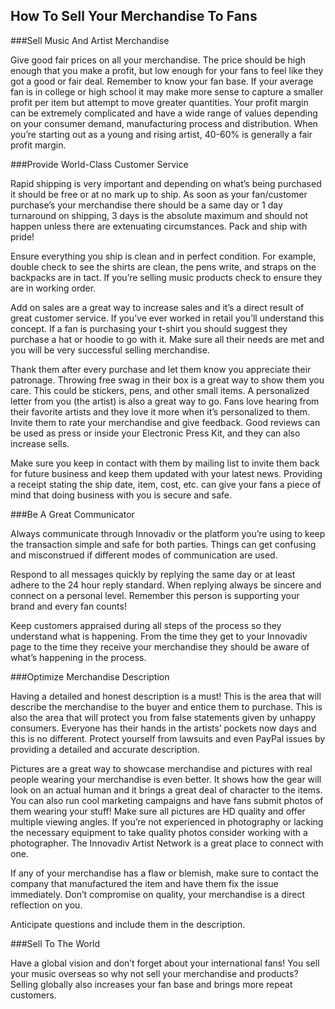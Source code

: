 ## How To Sell Your Merchandise To Fans 

###Sell Music And Artist Merchandise

Give good fair prices on all your merchandise. The price should be high enough that you make a profit, but low enough for your fans to feel like they got a good or fair deal. Remember to know your fan base.  If your average fan is in college or high school it may make more sense to capture a smaller profit per item but attempt to move greater quantities. Your profit margin can be extremely complicated and have a wide range of values depending on your consumer demand, manufacturing process and distribution. When you’re starting out as a young and rising artist, 40-60% is generally a fair profit margin. 

###Provide World-Class Customer Service

Rapid shipping is very important and depending on what’s being purchased it should be free or at no mark up to ship. As soon as your fan/customer purchase’s your merchandise there should be a same day or 1 day turnaround on shipping, 3 days is the absolute maximum and should not happen unless there are extenuating circumstances. Pack and ship with pride!

Ensure everything you ship is clean and in perfect condition. For example, double check to see the shirts are clean, the pens write, and straps on the backpacks are in tact. If you’re selling music products check to ensure they are in working order.

Add on sales are a great way to increase sales and it’s a direct result of great customer service. If you’ve ever worked in retail you’ll understand this concept. If a fan is purchasing your t-shirt you should suggest they purchase a hat or hoodie to go with it. Make sure all their needs are met and you will be very successful selling merchandise. 

Thank them after every purchase and let them know you appreciate their patronage. Throwing free swag in their box is a great way to show them you care. This could be stickers, pens, and other small items.  A personalized letter from you (the artist) is also a great way to go. Fans love hearing from their favorite artists and they love it more when it’s personalized to them. Invite them to rate your merchandise and give feedback. Good reviews can be used as press or inside your Electronic Press Kit, and they can also increase sells. 

Make sure you keep in contact with them by mailing list to invite them back for future business and keep them updated with your latest news. Providing a receipt stating the ship date, item, cost, etc. can give your fans a piece of mind that doing business with you is secure and safe. 

###Be A Great Communicator

Always communicate through Innovadiv or the platform you’re using to keep the transaction simple and safe for both parties. Things can get confusing and misconstrued if different modes of communication are used. 

Respond to all messages quickly by replying the same day or at least adhere to the 24 hour reply standard.  When replying always be sincere and connect on a personal level. Remember this person is supporting your brand and every fan counts! 

Keep customers appraised during all steps of the process so they understand what is happening. From the time they get to your Innovadiv page to the time they receive your merchandise they should be aware of what’s happening in the process. 

###Optimize Merchandise Description

Having a detailed and honest description is a must! This is the area that will describe the merchandise to the buyer and entice them to purchase. This is also the area that will protect you from false statements given by unhappy consumers. Everyone has their hands in the artists’ pockets now days and this is no different. Protect yourself from lawsuits and even PayPal issues by providing a detailed and accurate description. 

Pictures are a great way to showcase merchandise and pictures with real people wearing your merchandise is even better. It shows how the gear will look on an actual human and it brings a great deal of character to the items.  You can also run cool marketing campaigns and have fans submit photos of them wearing your stuff! Make sure all pictures are HD quality and offer multiple viewing angles. If you’re not experienced in photography or lacking the necessary equipment to take quality photos consider working with a photographer.  The Innovadiv Artist Network is a great place to connect with one. 

If any of your merchandise has a flaw or blemish, make sure to contact the company that manufactured the item and have them fix the issue immediately. Don’t compromise on quality, your merchandise is a direct reflection on you. 

Anticipate questions and include them in the description. 

###Sell To The World

Have a global vision and don’t forget about your international fans! You sell your music overseas so why not sell your merchandise and products? Selling globally also increases your fan base and brings more repeat customers. 
